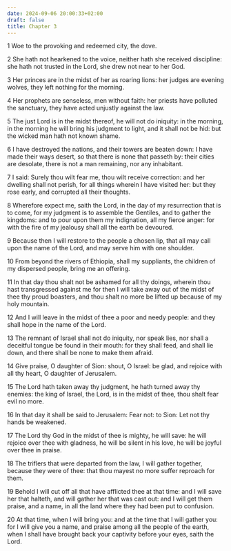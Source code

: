 ```yaml
---
date: 2024-09-06 20:00:33+02:00
draft: false
title: Chapter 3
---
```




1 Woe to the provoking and redeemed city, the dove.

2 She hath not hearkened to the voice, neither hath she received discipline: she hath not trusted in the Lord, she drew not near to her God.

3 Her princes are in the midst of her as roaring lions: her judges are evening wolves, they left nothing for the morning.

4 Her prophets are senseless, men without faith: her priests have polluted the sanctuary, they have acted unjustly against the law.

5 The just Lord is in the midst thereof, he will not do iniquity: in the morning, in the morning he will bring his judgment to light, and it shall not be hid: but the wicked man hath not known shame.

6 I have destroyed the nations, and their towers are beaten down: I have made their ways desert, so that there is none that passeth by: their cities are desolate, there is not a man remaining, nor any inhabitant.

7 I said: Surely thou wilt fear me, thou wilt receive correction: and her dwelling shall not perish, for all things wherein I have visited her: but they rose early, and corrupted all their thoughts.

8 Wherefore expect me, saith the Lord, in the day of my resurrection that is to come, for my judgment is to assemble the Gentiles, and to gather the kingdoms: and to pour upon them my indignation, all my fierce anger: for with the fire of my jealousy shall all the earth be devoured.

9 Because then I will restore to the people a chosen lip, that all may call upon the name of the Lord, and may serve him with one shoulder.

10 From beyond the rivers of Ethiopia, shall my suppliants, the children of my dispersed people, bring me an offering.

11 In that day thou shalt not be ashamed for all thy doings, wherein thou hast transgressed against me for then I will take away out of the midst of thee thy proud boasters, and thou shalt no more be lifted up because of my holy mountain.

12 And I will leave in the midst of thee a poor and needy people: and they shall hope in the name of the Lord.

13 The remnant of Israel shall not do iniquity, nor speak lies, nor shall a deceitful tongue be found in their mouth: for they shall feed, and shall lie down, and there shall be none to make them afraid.

14 Give praise, O daughter of Sion: shout, O Israel: be glad, and rejoice with all thy heart, O daughter of Jerusalem.

15 The Lord hath taken away thy judgment, he hath turned away thy enemies: the king of Israel, the Lord, is in the midst of thee, thou shalt fear evil no more.

16 In that day it shall be said to Jerusalem: Fear not: to Sion: Let not thy hands be weakened.

17 The Lord thy God in the midst of thee is mighty, he will save: he will rejoice over thee with gladness, he will be silent in his love, he will be joyful over thee in praise.

18 The triflers that were departed from the law, I will gather together, because they were of thee: that thou mayest no more suffer reproach for them.

19 Behold I will cut off all that have afflicted thee at that time: and I will save her that halteth, and will gather her that was cast out: and I will get them praise, and a name, in all the land where they had been put to confusion.

20 At that time, when I will bring you: and at the time that I will gather you: for I will give you a name, and praise among all the people of the earth, when I shall have brought back your captivity before your eyes, saith the Lord.

